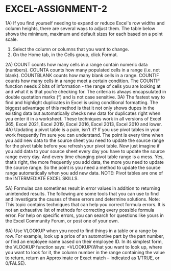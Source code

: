 # EXCEL-ASSIGNMENT-2
1A)   If you find yourself needing to expand or reduce Excel's row widths and column heights, there are several ways to adjust them. The table below shows the minimum, maximum and default sizes for each based on a point scale.
1.	Select the column or columns that you want to change.
2.	On the Home tab, in the Cells group, click Format.

2A) COUNT counts how many cells in a range contain numeric data (numbers). COUNTA counts how many populated cells in a range (i.e. not blank). COUNTBLANK counts how many blank cells in a range. COUNTIF counts how many cells in a range meet a certain condition.
The COUNTIF function needs 2 bits of information - the range of cells you are looking at and what it is that you’re checking for. The criteria is always encapsulated in double quotation marks (“) and is not case sensitive.
3A) The fastest way to find and highlight duplicates in Excel is using conditional formatting. The biggest advantage of this method is that it not only shows dupes in the existing data but automatically checks new data for duplicates right when you enter it in a worksheet.
These techniques work in all versions of Excel 365, Excel 2021, Excel 2019, Excel 2016, Excel 2013, Excel 2010 and lower.
4A) Updating a pivot table is a pain, isn’t it? If you use pivot tables in your work frequently I’m sure you can understand.
The point is every time when you add new data to the source sheet you need to update the source range for the pivot table before you refresh your pivot table. Now just imagine if you add data to your source sheet every day you have to update the source range every day.
And every time changing pivot table range is a mess. Yes, that’s right, the more frequently you add data, the more you need to update the source range.
So the point is you need a method to update the source range automatically when you add new data.
NOTE: Pivot tables are one of the INTERMEDIATE EXCEL SKILLS.

5A)
Formulas can sometimes result in error values in addition to returning unintended results. The following are some tools that you can use to find and investigate the causes of these errors and determine solutions.
Note: This topic contains techniques that can help you correct formula errors. It is not an exhaustive list of methods for correcting every possible formula error. For help on specific errors, you can search for questions like yours in the Excel Community Forum, or post one of your own.


6A) Use VLOOKUP when you need to find things in a table or a range by row. For example, look up a price of an automotive part by the part number, or find an employee name based on their employee ID.
In its simplest form, the VLOOKUP function says:
=VLOOKUP(What you want to look up, where you want to look for it, the column number in the range containing the value to return, return an Approximate or Exact match – indicated as 1/TRUE, or 0/FALSE).


